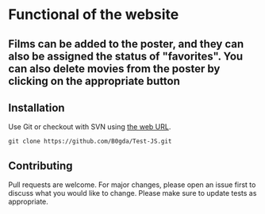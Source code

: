 # Functional of the website
Films can be added to the poster, and they can also be assigned the status of "favorites". You can also delete movies from the poster by clicking on the appropriate button
---
## Installation
Use Git or checkout with SVN using [the web URL](https://github.com/B0gda/Test-JS.git).
```git
git clone https://github.com/B0gda/Test-JS.git
```

## Contributing
Pull requests are welcome. For major changes, please open an issue first to discuss what you would like to change.
Please make sure to update tests as appropriate. 


